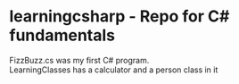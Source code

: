# learningcsharp - Repo for C# fundamentals

FizzBuzz.cs was my first C# program.  
LearningClasses has a calculator and a person class in it 